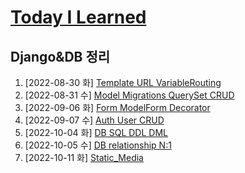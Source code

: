 # [Today I Learned](/../..)

## Django&DB 정리

1. [2022-08-30 화] [Template URL VariableRouting](./0830_Django_Template_VariableRouting.md)
2. [2022-08-31 수] [Model Migrations QuerySet CRUD](./0831_Django_Model_QuerySet_CRUD.md)
3. [2022-09-06 화] [Form ModelForm Decorator](./0906_Django_Form_ModelForm.md)
4. [2022-09-07 수] [Auth User CRUD](./0907_Django_Auth.md)
5. [2022-10-04 화] [DB SQL DDL DML](./1004_DB_SQL.md)
6. [2022-10-05 수] [DB relationship N:1](./1005_DB_relationship_N_1.md)
7. [2022-10-11 화] [Static_Media](./1011_Django_Static_Media.md)
